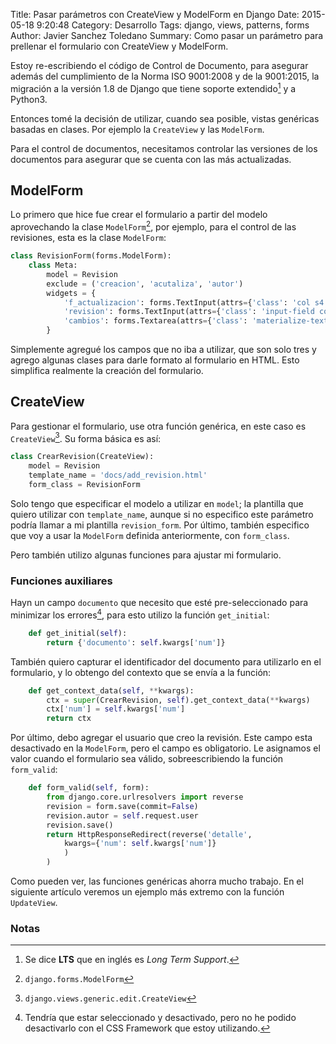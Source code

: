 Title: Pasar parámetros con CreateView y ModelForm en Django
Date: 2015-05-18 9:20:48
Category: Desarrollo
Tags:  django, views, patterns, forms
Author: Javier Sanchez Toledano
Summary: Como pasar un parámetro para prellenar el formulario con CreateView y ModelForm.

Estoy re-escribiendo el código de Control de Documento, para asegurar además del cumplimiento de la Norma ISO 9001:2008 y de la 9001:2015, la migración a la versión 1.8 de Django que tiene soporte extendido[^1] y a Python3.

Entonces tomé la decisión de utilizar, cuando sea posible, vistas genéricas basadas en clases. Por ejemplo la `CreateView` y las `ModelForm`.

Para el control de documentos, necesitamos controlar las versiones de los documentos para asegurar que se cuenta con las más actualizadas.

## ModelForm
Lo primero que hice fue crear el formulario a partir del modelo aprovechando la clase `ModelForm`[^2], por ejemplo, para el control de las revisiones, esta es la clase `ModelForm`:


```python
class RevisionForm(forms.ModelForm):
    class Meta:
        model = Revision
        exclude = ('creacion', 'acutaliza', 'autor')
        widgets = {
            'f_actualizacion': forms.TextInput(attrs={'class': 'col s4 datepicker'}),
            'revision': forms.TextInput(attrs={'class': 'input-field col s2'}),
            'cambios': forms.Textarea(attrs={'class': 'materialize-textarea'}),
        }
```

Simplemente agregué los campos que no iba a utilizar, que son solo tres y agrego algunas clases para darle formato al formulario en HTML. Esto simplifica realmente la creación del formulario.

## CreateView
Para gestionar el formulario, use otra función genérica, en este caso es `CreateView`[^3]. Su forma básica es así:

```python
class CrearRevision(CreateView):
    model = Revision
    template_name = 'docs/add_revision.html'
    form_class = RevisionForm
```

Solo tengo que especificar el modelo a utilizar en `model`; la plantilla que quiero utilizar con `template_name`, aunque si no especifico este parámetro podría llamar a mi plantilla `revision_form`. Por último, también especifico que voy a usar la `ModelForm` definida anteriormente, con `form_class`.

Pero también utilizo algunas funciones para ajustar mi formulario.

### Funciones auxiliares

Hayn un campo `documento` que necesito que esté pre-seleccionado para minimizar los errores[^4], para esto utilizo la función `get_initial`:

```python
	def get_initial(self):
	    return {'documento': self.kwargs['num']}
```

También quiero capturar el identificador del documento para utilizarlo en el formulario, y lo obtengo del contexto que se envía a la función:

```python
    def get_context_data(self, **kwargs):
        ctx = super(CrearRevision, self).get_context_data(**kwargs)
        ctx['num'] = self.kwargs['num']
        return ctx
```

Por último, debo agregar el usuario que creo la revisión. Este campo esta desactivado en la `ModelForm`, pero el campo es obligatorio. Le asignamos el valor cuando el formulario sea válido, sobreescribiendo la función `form_valid`:

```python
    def form_valid(self, form):
        from django.core.urlresolvers import reverse
        revision = form.save(commit=False)
        revision.autor = self.request.user
        revision.save()
        return HttpResponseRedirect(reverse('detalle',
            kwargs={'num': self.kwargs['num']}
            )
        )
```

Como pueden ver, las funciones genéricas ahorra mucho trabajo. En el siguiente artículo veremos un ejemplo más extremo con la función `UpdateView`.


### Notas

[^1]: Se dice **LTS** que en inglés es _Long Term Support_.  
[^2]: `django.forms.ModelForm`
[^3]: `django.views.generic.edit.CreateView`
[^4]: Tendría que estar seleccionado y desactivado, pero no he podido desactivarlo con el CSS Framework que estoy utilizando.

